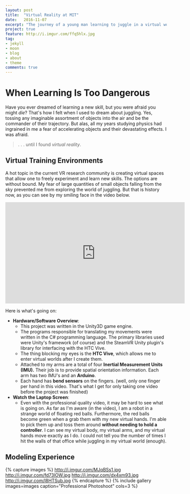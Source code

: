 ```yaml
---
layout: post
title:  "Virtual Reality at MIT"
date:   2016-11-07
excerpt: "The journey of a young man learning to juggle in a virtual world."
project: true
feature: http://i.imgur.com/ffq5hlx.jpg
tag:
- jekyll 
- moon
- blog
- about
- theme
comments: true
---
```


# When Learning Is Too Dangerous

Have you ever dreamed of learning a new skill, but you were afraid you might *die*? That's how I felt when I used to dream about
juggling. Yes, tossing any imaginable assortment of objects into the air and be the commander of their trajectory. But alas, all
my years studying physics had ingrained in me a fear of accelerating objects and their devastating effects. I was afraid.

> . . . until I found *virtual reality*.

## Virtual Training Environments

A hot topic in the current VR research community is creating virtual spaces that allow one to freely experiment and learn new
skills. The options are without bound. My fear of large quantities of small objects falling from the sky prevented me from
exploring the world of juggling. But that is history now, as you can see by my smiling face in the video below. 
     
<iframe width="560" height="315" src="https://www.youtube.com/embed/d3oBv4xtSms" frameborder="0"></iframe>

Here is what's going on:
* __Hardware/Software Overview__: 
    - This project was written in the Unity3D game engine. 
    - The programs responsible for translating my movements were
written in the C# programming language. The primary libraries used were Unity's framework (of course) and the
SteamVR Unity plugin's library for interfacing with the HTC Vive. 
    - The thing blocking my eyes is the __HTC Vive__, which allows me to enter virtual worlds after I create them.
    - Attached to my arms are a total of four **Inertial Measurement Units (IMU).** Their job is to provide spatial orientation information. Each arm has two IMU's and an __Arduino__.
    - Each hand has __bend sensors__ on the fingers. (well, only one finger per hand in this video. That's what I get for only taking one video before the project was finished)
* __Watch the Laptop Screen__:
    - Even with the professional quality video, it may be hard to see what is going on. As far as I'm aware (in the video), I am a
    robot in a strange world of floating red balls. Furthermore, the red balls become green when a grab them with my new virtual
    hands. I'm able to pick them up and toss them around __without needing to hold a controller__. I can see my virtual body, my
    virtual arms, and my virtual hands move exactly as I do. I could not tell you the number of times I hit the walls of that
    office while juggling in my virtual world (enough). 

## Modeling Experience

{% capture images %}
    http://i.imgur.com/MJqBSs1.jpg
    http://i.imgur.com/fd73lOW.jpg 
    http://i.imgur.com/dx4xm93.jpg
    http://i.imgur.com/l8HTSub.jpg
{% endcapture %}
{% include gallery images=images caption="Professional Photoshoot" cols=3 %}

